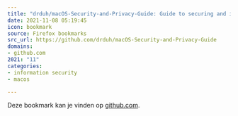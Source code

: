 ```yaml
---
title: "drduh/macOS-Security-and-Privacy-Guide: Guide to securing and improving privacy on macOS"
date: 2021-11-08 05:19:45
icon: bookmark
source: Firefox bookmarks
src_url: https://github.com/drduh/macOS-Security-and-Privacy-Guide
domains:
- github.com
2021: "11"
categories:
- information security
- macos

---
```

Deze bookmark kan je vinden op [github.com](https://github.com/drduh/macOS-Security-and-Privacy-Guide).
